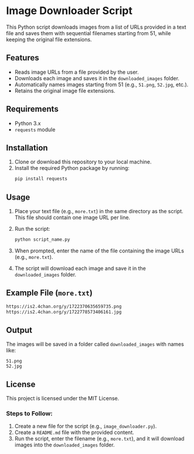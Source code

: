 # Image Downloader Script

This Python script downloads images from a list of URLs provided in a text file and saves them with sequential filenames starting from 51, while keeping the original file extensions.

## Features
- Reads image URLs from a file provided by the user.
- Downloads each image and saves it in the `downloaded_images` folder.
- Automatically names images starting from 51 (e.g., `51.png`, `52.jpg`, etc.).
- Retains the original image file extensions.

## Requirements
- Python 3.x
- `requests` module

## Installation

1. Clone or download this repository to your local machine.
2. Install the required Python package by running:
   ```bash
   pip install requests
   ```

## Usage

1. Place your text file (e.g., `more.txt`) in the same directory as the script. This file should contain one image URL per line.

2. Run the script:
   ```bash
   python script_name.py
   ```

3. When prompted, enter the name of the file containing the image URLs (e.g., `more.txt`).

4. The script will download each image and save it in the `downloaded_images` folder.

## Example File (`more.txt`)

```txt
https://is2.4chan.org/y/1722370635659735.png
https://is2.4chan.org/y/1722778573406161.jpg
```

## Output

The images will be saved in a folder called `downloaded_images` with names like:
```
51.png
52.jpg
```

## License

This project is licensed under the MIT License.


### Steps to Follow:
1. Create a new file for the script (e.g., `image_downloader.py`).
2. Create a `README.md` file with the provided content.
3. Run the script, enter the filename (e.g., `more.txt`), and it will download images into the `downloaded_images` folder.
